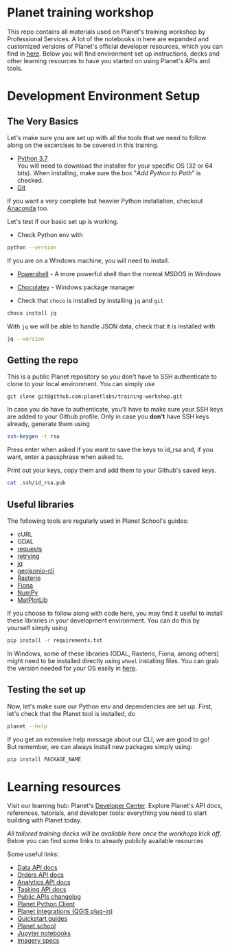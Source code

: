 # Planet training workshop

This repo contains all materials used on Planet's training workshop by Professional Services. A lot of the notebooks in here are expanded and customized versions of Planet's official developer resources, which you can find in [here](https://github.com/planetlabs/notebooks).
Below you will find environment set up instructions, decks and other learning resources to have you started on using Planet's APIs and tools. 

# Development Environment Setup

## The Very Basics
Let's make sure you are set up with all the tools that we need to follow along on the excercises to be covered in this training. 

* [Python 3.7](https://www.python.org/downloads/release/python-377/) <br>
You will need to download the installer for your specific OS (32 or 64 bits). When installing, make sure the box "_Add Python to Path_" is checked. 
* [Git](https://git-scm.com/downloads)


If you want a very complete but heavier Python installation, checkout [Anaconda](https://docs.anaconda.com/anaconda/install/) too.

Let's test if our basic set up is working.

* Check Python env with
```bash
python --version
````

If you are on a Windows machine, you will need to install.
* [Powershell](https://docs.microsoft.com/en-us/powershell/scripting/install/installing-powershell-core-on-windows?view=powershell-7) - A more powerful shell than the normal MSDOS in Windows
* [Chocolatey](https://chocolatey.org/install) - Windows package manager

* Check that `choco` is installed by installing `jq` and `git`
```bash
choco install jq
````

With `jq` we will be able to handle JSON data, check that it is installed with
```bash
jq --version
```

## Getting the repo
This is a public Planet repository so you don't have to SSH authenticate to clone to your local environment. You can simply use
```
git clone git@github.com:planetlabs/training-workshop.git
```
In case you do have to authenticate, you'll have to make sure your SSH keys are added to your Github profile. Only in case you **don't** have SSH keys already, generate them using
```bash
ssh-keygen -t rsa
```
Press enter when asked if you want to save the keys to id_rsa and, if you want, enter a passphrase when asked to.

Print out your keys, copy them and add them to your Github's saved keys.
```bash
cat .ssh/id_rsa.pub
```


## Useful libraries
The following tools are regularly used in Planet School's guides:

* cURL
* GDAL
* [requests](https://2.python-requests.org//en/master/)
* [retrying](https://pypi.org/project/retrying/)
* [jq](https://stedolan.github.io/jq/)
* [geojsonio-cli](https://github.com/mapbox/geojsonio-cli)
* [Rasterio](https://rasterio.readthedocs.io/en/stable/)
* [Fiona](https://fiona.readthedocs.io/en/latest/manual.html)
* [NumPy](https://numpy.org/)
* [MatPlotLib](https://matplotlib.org/)

If you choose to follow along with code here, you may find it useful to install these libraries in your development environment. You can do this by yourself simply using
```bash
pip install -r requirements.txt
```

In Windows, some of these libraries (GDAL, Rasterio, Fiona, among others) might need to be installed directly using `wheel` installing files. You can grab the version needed for your OS easily in [here](https://www.lfd.uci.edu/~gohlke/pythonlibs/).


## Testing the set up
Now, let's make sure our Python env and dependencies are set up. First, let's check that the Planet tool is installed, do
```bash
planet --help
````
If you get an extensive help message about our CLI, we are good to go! <br>
But remember, we can always install new packages simply using:
```bash
pip install PACKAGE_NAME
```


# Learning resources
Visit our learning hub: Planet's [Developer Center](https://developers.planet.com/). Explore Planet's API docs, references, tutorials, and developer tools: everything you need to start building with Planet today.

_All tailored training decks will be available here once the workhops kick off_. Below you can find some links to already publicly available resources

Some useful links:
* [Data API docs](https://developers.planet.com/docs/data/)
* [Orders API docs](https://developers.planet.com/docs/orders/)
* [Analytics API docs](https://developers.planet.com/docs/analytics/)
* [Tasking API docs](https://developers.planet.com/docs/tasking/)
* [Public APIs changelog](https://developers.planet.com/changelog/)
* [Planet Python Client](https://github.com/planetlabs/planet-client-python)
* [Planet integrations (QGIS plug-in)](https://developers.planet.com/integrations/) 
* [Quickstart guides](https://developers.planet.com/docs/quickstart/)
* [Planet school](https://developers.planet.com/planetschool/)
* [Jupyter notebooks](https://github.com/planetlabs/notebooks)
* [Imagery specs](https://assets.planet.com/docs/Planet_Combined_Imagery_Product_Specs_letter_screen.pdf)
